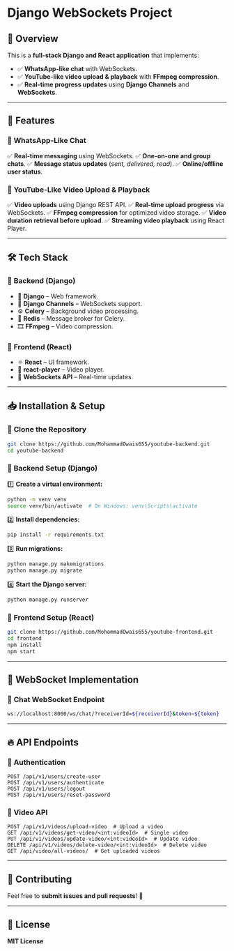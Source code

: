 # **Django WebSockets Project**

## 📌 Overview
This is a **full-stack Django and React application** that implements:

- ✅ **WhatsApp-like chat** with WebSockets.
- ✅ **YouTube-like video upload & playback** with **FFmpeg compression**.
- ✅ **Real-time progress updates** using **Django Channels** and **WebSockets**.

---

## 🚀 Features
### 🔹 **WhatsApp-Like Chat**
✅ **Real-time messaging** using WebSockets.
✅ **One-on-one and group chats**.
✅ **Message status updates** (*sent, delivered, read*).
✅ **Online/offline user status**.

### 🔹 **YouTube-Like Video Upload & Playback**
✅ **Video uploads** using Django REST API.
✅ **Real-time upload progress** via WebSockets.
✅ **FFmpeg compression** for optimized video storage.
✅ **Video duration retrieval before upload**.
✅ **Streaming video playback** using React Player.

---

## 🛠 Tech Stack
### 🎯 **Backend (Django)**
- 🐍 **Django** – Web framework.
- 🔌 **Django Channels** – WebSockets support.
- ⚙️ **Celery** – Background video processing.
- 🔴 **Redis** – Message broker for Celery.
- 🎞️ **FFmpeg** – Video compression.

### 🎨 **Frontend (React)**
- ⚛️ **React** – UI framework.
- 🎥 **react-player** – Video player.
- 🔄 **WebSockets API** – Real-time updates.

---

## 📥 Installation & Setup
### 🔹 **Clone the Repository**
```sh
git clone https://github.com/MohammadOwais655/youtube-backend.git
cd youtube-backend
```

### 🔹 **Backend Setup (Django)**
1️⃣ **Create a virtual environment:**
```sh
python -m venv venv
source venv/bin/activate  # On Windows: venv\Scripts\activate
```

2️⃣ **Install dependencies:**
```sh
pip install -r requirements.txt
```

3️⃣ **Run migrations:**
```sh
python manage.py makemigrations
python manage.py migrate
```

4️⃣ **Start the Django server:**
```sh
python manage.py runserver
```

### 🔹 **Frontend Setup (React)**
```sh
git clone https://github.com/MohammadOwais655/youtube-frontend.git
cd frontend
npm install
npm start
```

---

## 🔗 WebSocket Implementation
### 🔹 **Chat WebSocket Endpoint**
```sh
ws://localhost:8000/ws/chat/?receiverId=${receiverId}&token=${token}
```

---

## 🔥 API Endpoints
### 🔹 **Authentication**
```http
POST /api/v1/users/create-user
POST /api/v1/users/authenticate
POST /api/v1/users/logout
POST /api/v1/users/reset-password
```

### 🔹 **Video API**
```http
POST /api/v1/videos/upload-video  # Upload a video
GET /api/v1/videos/get-video/<int:videoId>  # Single video
PUT /api/v1/videos/update-video/<int:videoId>  # Update video
DELETE /api/v1/videos/delete-video/<int:videoId>  # Delete video
GET /api/video/all-videos/  # Get uploaded videos
```

---

## 🤝 Contributing
Feel free to **submit issues and pull requests**! 🚀

---

## 📜 License
**MIT License**

